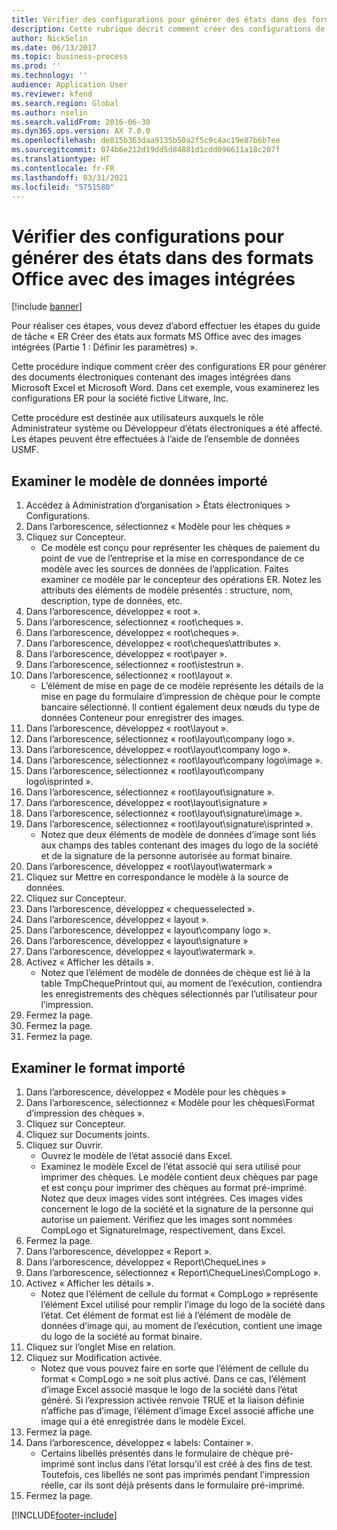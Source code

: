 ```yaml
---
title: Vérifier des configurations pour générer des états dans des formats Office avec des images intégrées
description: Cette rubrique décrit comment créer des configurations de gestion des états électroniques pour générer des documents électroniques contenant des images intégrées. (Partie 1 - Définir les paramètres).
author: NickSelin
ms.date: 06/13/2017
ms.topic: business-process
ms.prod: ''
ms.technology: ''
audience: Application User
ms.reviewer: kfend
ms.search.region: Global
ms.author: nselin
ms.search.validFrom: 2016-06-30
ms.dyn365.ops.version: AX 7.0.0
ms.openlocfilehash: de815b363daa9135b50a2f5c9c4ac19e87b6b7ee
ms.sourcegitcommit: 074b6e212d19dd5d84881d1cdd096611a18c207f
ms.translationtype: HT
ms.contentlocale: fr-FR
ms.lasthandoff: 03/31/2021
ms.locfileid: "5751580"
---
```

# <a name="review-configurations-to-generate-reports-in-office-format-that-have-embedded-images"></a>Vérifier des configurations pour générer des états dans des formats Office avec des images intégrées

[!include [banner](../../includes/banner.md)]

Pour réaliser ces étapes, vous devez d’abord effectuer les étapes du guide de tâche « ER Créer des états aux formats MS Office avec des images intégrées (Partie 1 : Définir les paramètres) ».

Cette procédure indique comment créer des configurations ER pour générer des documents électroniques contenant des images intégrées dans Microsoft Excel et Microsoft Word. Dans cet exemple, vous examinerez les configurations ER pour la société fictive Litware, Inc. 

Cette procédure est destinée aux utilisateurs auxquels le rôle Administrateur système ou Développeur d’états électroniques a été affecté. Les étapes peuvent être effectuées à l’aide de l’ensemble de données USMF.


## <a name="review-the-imported-data-model"></a>Examiner le modèle de données importé
1. Accédez à Administration d’organisation > États électroniques > Configurations.
2. Dans l’arborescence, sélectionnez « Modèle pour les chèques »
3. Cliquez sur Concepteur.
    * Ce modèle est conçu pour représenter les chèques de paiement du point de vue de l’entreprise et la mise en correspondance de ce modèle avec les sources de données de l’application. Faites examiner ce modèle par le concepteur des opérations ER. Notez les attributs des éléments de modèle présentés : structure, nom, description, type de données, etc.   
4. Dans l’arborescence, développez « root ».
5. Dans l’arborescence, sélectionnez « root\cheques ».
6. Dans l’arborescence, développez « root\cheques ».
7. Dans l’arborescence, développez « root\cheques\attributes ».
8. Dans l’arborescence, développez « root\payer ».
9. Dans l’arborescence, sélectionnez « root\istestrun ».
10. Dans l’arborescence, sélectionnez « root\layout ».
    * L’élément de mise en page de ce modèle représente les détails de la mise en page du formulaire d’impression de chèque pour le compte bancaire sélectionné. Il contient également deux nœuds du type de données Conteneur pour enregistrer des images.   
11. Dans l’arborescence, développez « root\layout ».
12. Dans l’arborescence, sélectionnez « root\layout\company logo ».
13. Dans l’arborescence, développez « root\layout\company logo ».
14. Dans l’arborescence, sélectionnez « root\layout\company logo\image ».
15. Dans l’arborescence, sélectionnez « root\layout\company logo\isprinted ».
16. Dans l’arborescence, sélectionnez « root\layout\signature ».
17. Dans l’arborescence, développez « root\layout\signature »
18. Dans l’arborescence, sélectionnez « root\layout\signature\image ».
19. Dans l’arborescence, sélectionnez « root\layout\signature\isprinted ».
    * Notez que deux éléments de modèle de données d’image sont liés aux champs des tables contenant des images du logo de la société et de la signature de la personne autorisée au format binaire.  
20. Dans l’arborescence, développez « root\layout\watermark »
21. Cliquez sur Mettre en correspondance le modèle à la source de données.
22. Cliquez sur Concepteur.
23. Dans l’arborescence, développez « chequesselected ».
24. Dans l’arborescence, développez « layout ».
25. Dans l’arborescence, développez « layout\company logo ».
26. Dans l’arborescence, développez « layout\signature »
27. Dans l’arborescence, développez « layout\watermark ».
28. Activez « Afficher les détails ».
    * Notez que l’élément de modèle de données de chèque est lié à la table TmpChequePrintout qui, au moment de l’exécution, contiendra les enregistrements des chèques sélectionnés par l’utilisateur pour l’impression.   
29. Fermez la page.
30. Fermez la page.
31. Fermez la page.

## <a name="review-the-imported-format"></a>Examiner le format importé
1. Dans l’arborescence, développez « Modèle pour les chèques »
2. Dans l’arborescence, sélectionnez « Modèle pour les chèques\Format d’impression des chèques ».
3. Cliquez sur Concepteur.
4. Cliquez sur Documents joints.
5. Cliquez sur Ouvrir.
    * Ouvrez le modèle de l’état associé dans Excel.  
    * Examinez le modèle Excel de l’état associé qui sera utilisé pour imprimer des chèques. Le modèle contient deux chèques par page et est conçu pour imprimer des chèques au format pré-imprimé. Notez que deux images vides sont intégrées. Ces images vides concernent le logo de la société et la signature de la personne qui autorise un paiement. Vérifiez que les images sont nommées CompLogo et SignatureImage, respectivement, dans Excel.   
6. Fermez la page.
7. Dans l’arborescence, développez « Report ».
8. Dans l’arborescence, développez « Report\ChequeLines »
9. Dans l’arborescence, sélectionnez « Report\ChequeLines\CompLogo ».
10. Activez « Afficher les détails ».
    * Notez que l’élément de cellule du format « CompLogo » représente l’élément Excel utilisé pour remplir l’image du logo de la société dans l’état. Cet élément de format est lié à l’élément de modèle de données d’image qui, au moment de l’exécution, contient une image du logo de la société au format binaire.   
11. Cliquez sur l’onglet Mise en relation.
12. Cliquez sur Modification activée.
    * Notez que vous pouvez faire en sorte que l’élément de cellule du format « CompLogo » ne soit plus activé. Dans ce cas, l’élément d’image Excel associé masque le logo de la société dans l’état généré. Si l’expression activée renvoie TRUE et la liaison définie n’affiche pas d’image, l’élément d’image Excel associé affiche une image qui a été enregistrée dans le modèle Excel.   
13. Fermez la page.
14. Dans l’arborescence, développez « labels: Container ».
    * Certains libellés présentés dans le formulaire de chèque pré-imprimé sont inclus dans l’état lorsqu’il est créé à des fins de test. Toutefois, ces libellés ne sont pas imprimés pendant l’impression réelle, car ils sont déjà présents dans le formulaire pré-imprimé.  
15. Fermez la page.



[!INCLUDE[footer-include](../../../../includes/footer-banner.md)]